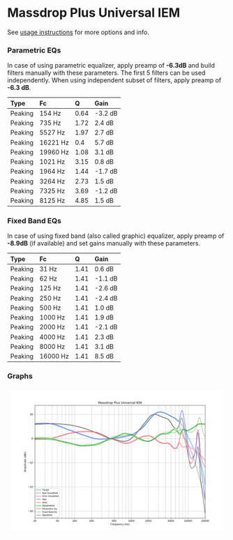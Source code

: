 # Massdrop Plus Universal IEM
See [usage instructions](https://github.com/jaakkopasanen/AutoEq#usage) for more options and info.

### Parametric EQs
In case of using parametric equalizer, apply preamp of **-6.3dB** and build filters manually
with these parameters. The first 5 filters can be used independently.
When using independent subset of filters, apply preamp of **-6.3 dB**.

| Type    | Fc       |    Q | Gain    |
|:--------|:---------|:-----|:--------|
| Peaking | 154 Hz   | 0.64 | -3.2 dB |
| Peaking | 735 Hz   | 1.72 | 2.4 dB  |
| Peaking | 5527 Hz  | 1.97 | 2.7 dB  |
| Peaking | 16221 Hz | 0.4  | 5.7 dB  |
| Peaking | 19960 Hz | 1.08 | 3.1 dB  |
| Peaking | 1021 Hz  | 3.15 | 0.8 dB  |
| Peaking | 1964 Hz  | 1.44 | -1.7 dB |
| Peaking | 3264 Hz  | 2.73 | 1.5 dB  |
| Peaking | 7325 Hz  | 3.69 | -1.2 dB |
| Peaking | 8125 Hz  | 4.85 | 1.5 dB  |

### Fixed Band EQs
In case of using fixed band (also called graphic) equalizer, apply preamp of **-8.9dB**
(if available) and set gains manually with these parameters.

| Type    | Fc       |    Q | Gain    |
|:--------|:---------|:-----|:--------|
| Peaking | 31 Hz    | 1.41 | 0.6 dB  |
| Peaking | 62 Hz    | 1.41 | -1.1 dB |
| Peaking | 125 Hz   | 1.41 | -2.6 dB |
| Peaking | 250 Hz   | 1.41 | -2.4 dB |
| Peaking | 500 Hz   | 1.41 | 1.0 dB  |
| Peaking | 1000 Hz  | 1.41 | 1.9 dB  |
| Peaking | 2000 Hz  | 1.41 | -2.1 dB |
| Peaking | 4000 Hz  | 1.41 | 2.3 dB  |
| Peaking | 8000 Hz  | 1.41 | 3.1 dB  |
| Peaking | 16000 Hz | 1.41 | 8.5 dB  |

### Graphs
![](./Massdrop%20Plus%20Universal%20IEM.png)